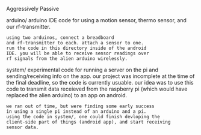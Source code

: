 Aggressively Passive


arduino/
	arduino IDE code for using a motion sensor,
	thermo sensor, and our rf-transmitter.

	using two arduinos, connect a breadboard
	and rf-transmitter to each. attach a sensor to one.
	run the code in this directory inside of the android
	IDE. you will be able to receive sensor readings over
	rf signals from the alien arduino wirelessly.

system/
	experimental code for running a server on the pi
	and sending/receiving info on the app. our project
	was incomplete at the time of the final deadline,
	so the code is currently usuable. our idea was to use
	this code to transmit data receieved from the
	raspberry pi (which would have replaced the alien
	arduino) to an app on android.

	we ran out of time, but were finding some early success
	in using a single pi instead of an arduino and a pi.
	using the code in system/, one could finish devloping the
	client-side part of things (android app), and start receiving
	sensor data.
